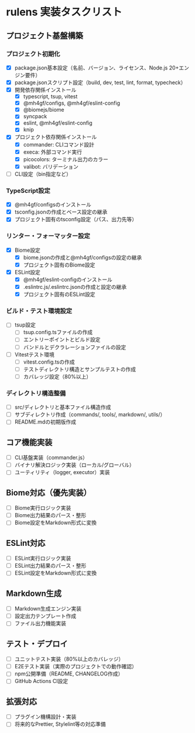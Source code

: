 # rulens 実装タスクリスト

## プロジェクト基盤構築

### プロジェクト初期化
- [x] package.json基本設定（名前、バージョン、ライセンス、Node.js 20+エンジン要件）
- [x] package.jsonスクリプト設定（build, dev, test, lint, format, typecheck）
- [x] 開発依存関係インストール
  - [x] typescript, tsup, vitest
  - [x] @mh4gf/configs, @mh4gf/eslint-config
  - [x] @biomejs/biome
  - [x] syncpack
  - [x] eslint, @mh4gf/eslint-config
  - [x] knip
- [x] プロジェクト依存関係インストール
  - [x] commander: CLIコマンド設計
  - [x] execa: 外部コマンド実行
  - [x] picocolors: ターミナル出力のカラー
  - [x] valibot: バリデーション
- [ ] CLI設定（bin指定など）

### TypeScript設定
- [x] @mh4gf/configsのインストール
- [x] tsconfig.jsonの作成とベース設定の継承
- [x] プロジェクト固有のtsconfig設定（パス、出力先等）

### リンター・フォーマッター設定
- [x] Biome設定
  - [x] biome.jsonの作成と@mh4gf/configsの設定の継承
  - [x] プロジェクト固有のBiome設定
- [x] ESLint設定
  - [x] @mh4gf/eslint-configのインストール
  - [x] .eslintrc.js/.eslintrc.jsonの作成と設定の継承
  - [x] プロジェクト固有のESLint設定

### ビルド・テスト環境設定
- [ ] tsup設定
  - [ ] tsup.config.tsファイルの作成
  - [ ] エントリーポイントとビルド設定
  - [ ] バンドルとデクラレーションファイルの設定
- [ ] Vitestテスト環境
  - [ ] vitest.config.tsの作成
  - [ ] テストディレクトリ構造とサンプルテストの作成
  - [ ] カバレッジ設定（80%以上）

### ディレクトリ構造整備
- [ ] src/ディレクトリと基本ファイル構造作成
- [ ] サブディレクトリ作成（commands/, tools/, markdown/, utils/）
- [ ] README.mdの初期版作成

## コア機能実装

- [ ] CLI基盤実装（commander.js）
- [ ] バイナリ解決ロジック実装（ローカル/グローバル）
- [ ] ユーティリティ（logger, executor）実装

## Biome対応（優先実装）

- [ ] Biome実行ロジック実装
- [ ] Biome出力結果のパース・整形
- [ ] Biome設定をMarkdown形式に変換

## ESLint対応

- [ ] ESLint実行ロジック実装
- [ ] ESLint出力結果のパース・整形
- [ ] ESLint設定をMarkdown形式に変換

## Markdown生成

- [ ] Markdown生成エンジン実装
- [ ] 設定出力テンプレート作成
- [ ] ファイル出力機能実装

## テスト・デプロイ

- [ ] ユニットテスト実装（80%以上のカバレッジ）
- [ ] E2Eテスト実装（実際のプロジェクトでの動作確認）
- [ ] npm公開準備（README, CHANGELOG作成）
- [ ] GitHub Actions CI設定

## 拡張対応

- [ ] プラグイン機構設計・実装
- [ ] 将来的なPrettier, Stylelint等の対応準備